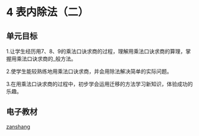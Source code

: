 # 4 表内除法（二）

## 单元目标

1.让学生经历用7、8、9的乘法口诀求商的过程，理解用乘法口诀求商的算理，掌握用乘法口诀求商的_般方法。

2.使学生能较熟练地用乘法口诀求商，并会用除法解决简单的实际问题。

3.在用乘法口诀求商的过程中，初步学会运用迁移的方法学习新知识，体验成功的乐趣。

## 电子教材

<Epep grade="xxsx2b" :pep="1221001202131" :pages="36" :paged="45" ></Epep>

[zanshang](../res/zanshang.md ':include')